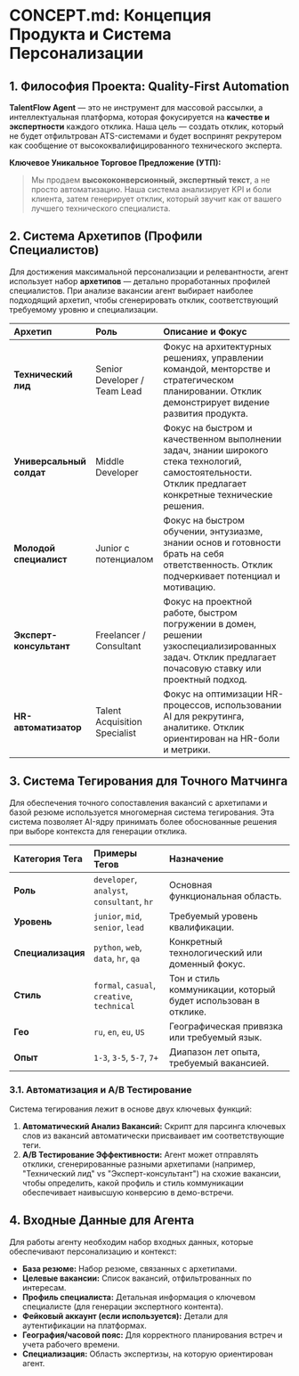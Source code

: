 # CONCEPT.md: Концепция Продукта и Система Персонализации

## 1. Философия Проекта: Quality-First Automation

**TalentFlow Agent** — это не инструмент для массовой рассылки, а интеллектуальная платформа, которая фокусируется на **качестве и экспертности** каждого отклика. Наша цель — создать отклик, который не будет отфильтрован ATS-системами и будет воспринят рекрутером как сообщение от высококвалифицированного технического эксперта.

**Ключевое Уникальное Торговое Предложение (УТП):**
> Мы продаем **высококонверсионный, экспертный текст**, а не просто автоматизацию. Наша система анализирует KPI и боли клиента, затем генерирует отклик, который звучит как от вашего лучшего технического специалиста.

## 2. Система Архетипов (Профили Специалистов)

Для достижения максимальной персонализации и релевантности, агент использует набор **архетипов** — детально проработанных профилей специалистов. При анализе вакансии агент выбирает наиболее подходящий архетип, чтобы сгенерировать отклик, соответствующий требуемому уровню и специализации.

| Архетип | Роль | Описание и Фокус |
| :--- | :--- | :--- |
| **Технический лид** | Senior Developer / Team Lead | Фокус на архитектурных решениях, управлении командой, менторстве и стратегическом планировании. Отклик демонстрирует видение развития продукта. |
| **Универсальный солдат** | Middle Developer | Фокус на быстром и качественном выполнении задач, знании широкого стека технологий, самостоятельности. Отклик предлагает конкретные технические решения. |
| **Молодой специалист** | Junior с потенциалом | Фокус на быстром обучении, энтузиазме, знании основ и готовности брать на себя ответственность. Отклик подчеркивает потенциал и мотивацию. |
| **Эксперт-консультант** | Freelancer / Consultant | Фокус на проектной работе, быстром погружении в домен, решении узкоспециализированных задач. Отклик предлагает почасовую ставку или проектный подход. |
| **HR-автоматизатор** | Talent Acquisition Specialist | Фокус на оптимизации HR-процессов, использовании AI для рекрутинга, аналитике. Отклик ориентирован на HR-боли и метрики. |

## 3. Система Тегирования для Точного Матчинга

Для обеспечения точного сопоставления вакансий с архетипами и базой резюме используется многомерная система тегирования. Эта система позволяет AI-ядру принимать более обоснованные решения при выборе контекста для генерации отклика.

| Категория Тега | Примеры Тегов | Назначение |
| :--- | :--- | :--- |
| **Роль** | `developer`, `analyst`, `consultant`, `hr` | Основная функциональная область. |
| **Уровень** | `junior`, `mid`, `senior`, `lead` | Требуемый уровень квалификации. |
| **Специализация** | `python`, `web`, `data`, `hr`, `qa` | Конкретный технологический или доменный фокус. |
| **Стиль** | `formal`, `casual`, `creative`, `technical` | Тон и стиль коммуникации, который будет использован в отклике. |
| **Гео** | `ru`, `en`, `eu`, `US` | Географическая привязка или требуемый язык. |
| **Опыт** | `1-3`, `3-5`, `5-7`, `7+` | Диапазон лет опыта, требуемый вакансией. |

### 3.1. Автоматизация и A/B Тестирование

Система тегирования лежит в основе двух ключевых функций:

1.  **Автоматический Анализ Вакансий:** Скрипт для парсинга ключевых слов из вакансий автоматически присваивает им соответствующие теги.
2.  **A/B Тестирование Эффективности:** Агент может отправлять отклики, сгенерированные разными архетипами (например, "Технический лид" vs "Эксперт-консультант") на схожие вакансии, чтобы определить, какой профиль и стиль коммуникации обеспечивает наивысшую конверсию в демо-встречи.

## 4. Входные Данные для Агента

Для работы агенту необходим набор входных данных, которые обеспечивают персонализацию и контекст:

*   **База резюме:** Набор резюме, связанных с архетипами.
*   **Целевые вакансии:** Список вакансий, отфильтрованных по интересам.
*   **Профиль специалиста:** Детальная информация о ключевом специалисте (для генерации экспертного контента).
*   **Фейковый аккаунт (если используется):** Детали для аутентификации на платформах.
*   **География/часовой пояс:** Для корректного планирования встреч и учета рабочего времени.
*   **Специализация:** Область экспертизы, на которую ориентирован агент.
